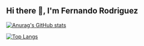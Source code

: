 ## Hi there 👋, I'm Fernando Rodriguez

[![Anurag's GitHub stats](https://github-readme-stats.vercel.app/api?username=fernandorose&show_icons=true&theme=transparent)](https://github.com/anuraghazra/github-readme-stats)

[![Top Langs](https://github-readme-stats.vercel.app/api/top-langs/?username=fernandorose)](https://github.com/anuraghazra/github-readme-stats)

